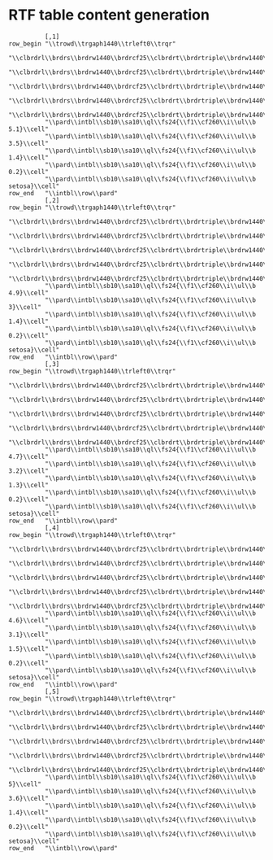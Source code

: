 # RTF table content generation

              [,1]                                                                                                                                                                                     
    row_begin "\\trowd\\trgaph1440\\trleft0\\trqr"                                                                                                                                                     
              "\\clbrdrl\\brdrs\\brdrw1440\\brdrcf25\\clbrdrt\\brdrtriple\\brdrw1440\\brdrcf255\\clbrdrb\\brdrdot\\brdrw1440\\brdrcf143\\clcbpat411\\cellx960"                                         
              "\\clbrdrl\\brdrs\\brdrw1440\\brdrcf25\\clbrdrt\\brdrtriple\\brdrw1440\\brdrcf255\\clbrdrb\\brdrdot\\brdrw1440\\brdrcf143\\clcbpat411\\cellx2880"                                        
              "\\clbrdrl\\brdrs\\brdrw1440\\brdrcf25\\clbrdrt\\brdrtriple\\brdrw1440\\brdrcf255\\clbrdrb\\brdrdot\\brdrw1440\\brdrcf143\\clcbpat411\\cellx5760"                                        
              "\\clbrdrl\\brdrs\\brdrw1440\\brdrcf25\\clbrdrt\\brdrtriple\\brdrw1440\\brdrcf255\\clbrdrb\\brdrdot\\brdrw1440\\brdrcf143\\clcbpat411\\cellx9600"                                        
              "\\clbrdrl\\brdrs\\brdrw1440\\brdrcf25\\clbrdrt\\brdrtriple\\brdrw1440\\brdrcf255\\clbrdrr\\brdrdb\\brdrw1440\\brdrcf553\\clbrdrb\\brdrdot\\brdrw1440\\brdrcf143\\clcbpat411\\cellx14400"
              "\\pard\\intbl\\sb10\\sa10\\ql\\fs24{\\f1\\cf260\\i\\ul\\b 5.1}\\cell"                                                                                                                   
              "\\pard\\intbl\\sb10\\sa10\\ql\\fs24{\\f1\\cf260\\i\\ul\\b 3.5}\\cell"                                                                                                                   
              "\\pard\\intbl\\sb10\\sa10\\ql\\fs24{\\f1\\cf260\\i\\ul\\b 1.4}\\cell"                                                                                                                   
              "\\pard\\intbl\\sb10\\sa10\\ql\\fs24{\\f1\\cf260\\i\\ul\\b 0.2}\\cell"                                                                                                                   
              "\\pard\\intbl\\sb10\\sa10\\ql\\fs24{\\f1\\cf260\\i\\ul\\b setosa}\\cell"                                                                                                                
    row_end   "\\intbl\\row\\pard"                                                                                                                                                                     
              [,2]                                                                                                                                                                                     
    row_begin "\\trowd\\trgaph1440\\trleft0\\trqr"                                                                                                                                                     
              "\\clbrdrl\\brdrs\\brdrw1440\\brdrcf25\\clbrdrt\\brdrtriple\\brdrw1440\\brdrcf255\\clbrdrb\\brdrdot\\brdrw1440\\brdrcf143\\clcbpat411\\cellx960"                                         
              "\\clbrdrl\\brdrs\\brdrw1440\\brdrcf25\\clbrdrt\\brdrtriple\\brdrw1440\\brdrcf255\\clbrdrb\\brdrdot\\brdrw1440\\brdrcf143\\clcbpat411\\cellx2880"                                        
              "\\clbrdrl\\brdrs\\brdrw1440\\brdrcf25\\clbrdrt\\brdrtriple\\brdrw1440\\brdrcf255\\clbrdrb\\brdrdot\\brdrw1440\\brdrcf143\\clcbpat411\\cellx5760"                                        
              "\\clbrdrl\\brdrs\\brdrw1440\\brdrcf25\\clbrdrt\\brdrtriple\\brdrw1440\\brdrcf255\\clbrdrb\\brdrdot\\brdrw1440\\brdrcf143\\clcbpat411\\cellx9600"                                        
              "\\clbrdrl\\brdrs\\brdrw1440\\brdrcf25\\clbrdrt\\brdrtriple\\brdrw1440\\brdrcf255\\clbrdrr\\brdrdb\\brdrw1440\\brdrcf553\\clbrdrb\\brdrdot\\brdrw1440\\brdrcf143\\clcbpat411\\cellx14400"
              "\\pard\\intbl\\sb10\\sa10\\ql\\fs24{\\f1\\cf260\\i\\ul\\b 4.9}\\cell"                                                                                                                   
              "\\pard\\intbl\\sb10\\sa10\\ql\\fs24{\\f1\\cf260\\i\\ul\\b 3}\\cell"                                                                                                                     
              "\\pard\\intbl\\sb10\\sa10\\ql\\fs24{\\f1\\cf260\\i\\ul\\b 1.4}\\cell"                                                                                                                   
              "\\pard\\intbl\\sb10\\sa10\\ql\\fs24{\\f1\\cf260\\i\\ul\\b 0.2}\\cell"                                                                                                                   
              "\\pard\\intbl\\sb10\\sa10\\ql\\fs24{\\f1\\cf260\\i\\ul\\b setosa}\\cell"                                                                                                                
    row_end   "\\intbl\\row\\pard"                                                                                                                                                                     
              [,3]                                                                                                                                                                                     
    row_begin "\\trowd\\trgaph1440\\trleft0\\trqr"                                                                                                                                                     
              "\\clbrdrl\\brdrs\\brdrw1440\\brdrcf25\\clbrdrt\\brdrtriple\\brdrw1440\\brdrcf255\\clbrdrb\\brdrdot\\brdrw1440\\brdrcf143\\clcbpat411\\cellx960"                                         
              "\\clbrdrl\\brdrs\\brdrw1440\\brdrcf25\\clbrdrt\\brdrtriple\\brdrw1440\\brdrcf255\\clbrdrb\\brdrdot\\brdrw1440\\brdrcf143\\clcbpat411\\cellx2880"                                        
              "\\clbrdrl\\brdrs\\brdrw1440\\brdrcf25\\clbrdrt\\brdrtriple\\brdrw1440\\brdrcf255\\clbrdrb\\brdrdot\\brdrw1440\\brdrcf143\\clcbpat411\\cellx5760"                                        
              "\\clbrdrl\\brdrs\\brdrw1440\\brdrcf25\\clbrdrt\\brdrtriple\\brdrw1440\\brdrcf255\\clbrdrb\\brdrdot\\brdrw1440\\brdrcf143\\clcbpat411\\cellx9600"                                        
              "\\clbrdrl\\brdrs\\brdrw1440\\brdrcf25\\clbrdrt\\brdrtriple\\brdrw1440\\brdrcf255\\clbrdrr\\brdrdb\\brdrw1440\\brdrcf553\\clbrdrb\\brdrdot\\brdrw1440\\brdrcf143\\clcbpat411\\cellx14400"
              "\\pard\\intbl\\sb10\\sa10\\ql\\fs24{\\f1\\cf260\\i\\ul\\b 4.7}\\cell"                                                                                                                   
              "\\pard\\intbl\\sb10\\sa10\\ql\\fs24{\\f1\\cf260\\i\\ul\\b 3.2}\\cell"                                                                                                                   
              "\\pard\\intbl\\sb10\\sa10\\ql\\fs24{\\f1\\cf260\\i\\ul\\b 1.3}\\cell"                                                                                                                   
              "\\pard\\intbl\\sb10\\sa10\\ql\\fs24{\\f1\\cf260\\i\\ul\\b 0.2}\\cell"                                                                                                                   
              "\\pard\\intbl\\sb10\\sa10\\ql\\fs24{\\f1\\cf260\\i\\ul\\b setosa}\\cell"                                                                                                                
    row_end   "\\intbl\\row\\pard"                                                                                                                                                                     
              [,4]                                                                                                                                                                                     
    row_begin "\\trowd\\trgaph1440\\trleft0\\trqr"                                                                                                                                                     
              "\\clbrdrl\\brdrs\\brdrw1440\\brdrcf25\\clbrdrt\\brdrtriple\\brdrw1440\\brdrcf255\\clbrdrb\\brdrdot\\brdrw1440\\brdrcf143\\clcbpat411\\cellx960"                                         
              "\\clbrdrl\\brdrs\\brdrw1440\\brdrcf25\\clbrdrt\\brdrtriple\\brdrw1440\\brdrcf255\\clbrdrb\\brdrdot\\brdrw1440\\brdrcf143\\clcbpat411\\cellx2880"                                        
              "\\clbrdrl\\brdrs\\brdrw1440\\brdrcf25\\clbrdrt\\brdrtriple\\brdrw1440\\brdrcf255\\clbrdrb\\brdrdot\\brdrw1440\\brdrcf143\\clcbpat411\\cellx5760"                                        
              "\\clbrdrl\\brdrs\\brdrw1440\\brdrcf25\\clbrdrt\\brdrtriple\\brdrw1440\\brdrcf255\\clbrdrb\\brdrdot\\brdrw1440\\brdrcf143\\clcbpat411\\cellx9600"                                        
              "\\clbrdrl\\brdrs\\brdrw1440\\brdrcf25\\clbrdrt\\brdrtriple\\brdrw1440\\brdrcf255\\clbrdrr\\brdrdb\\brdrw1440\\brdrcf553\\clbrdrb\\brdrdot\\brdrw1440\\brdrcf143\\clcbpat411\\cellx14400"
              "\\pard\\intbl\\sb10\\sa10\\ql\\fs24{\\f1\\cf260\\i\\ul\\b 4.6}\\cell"                                                                                                                   
              "\\pard\\intbl\\sb10\\sa10\\ql\\fs24{\\f1\\cf260\\i\\ul\\b 3.1}\\cell"                                                                                                                   
              "\\pard\\intbl\\sb10\\sa10\\ql\\fs24{\\f1\\cf260\\i\\ul\\b 1.5}\\cell"                                                                                                                   
              "\\pard\\intbl\\sb10\\sa10\\ql\\fs24{\\f1\\cf260\\i\\ul\\b 0.2}\\cell"                                                                                                                   
              "\\pard\\intbl\\sb10\\sa10\\ql\\fs24{\\f1\\cf260\\i\\ul\\b setosa}\\cell"                                                                                                                
    row_end   "\\intbl\\row\\pard"                                                                                                                                                                     
              [,5]                                                                                                                                                                                     
    row_begin "\\trowd\\trgaph1440\\trleft0\\trqr"                                                                                                                                                     
              "\\clbrdrl\\brdrs\\brdrw1440\\brdrcf25\\clbrdrt\\brdrtriple\\brdrw1440\\brdrcf255\\clbrdrb\\brdrdot\\brdrw1440\\brdrcf143\\clcbpat411\\cellx960"                                         
              "\\clbrdrl\\brdrs\\brdrw1440\\brdrcf25\\clbrdrt\\brdrtriple\\brdrw1440\\brdrcf255\\clbrdrb\\brdrdot\\brdrw1440\\brdrcf143\\clcbpat411\\cellx2880"                                        
              "\\clbrdrl\\brdrs\\brdrw1440\\brdrcf25\\clbrdrt\\brdrtriple\\brdrw1440\\brdrcf255\\clbrdrb\\brdrdot\\brdrw1440\\brdrcf143\\clcbpat411\\cellx5760"                                        
              "\\clbrdrl\\brdrs\\brdrw1440\\brdrcf25\\clbrdrt\\brdrtriple\\brdrw1440\\brdrcf255\\clbrdrb\\brdrdot\\brdrw1440\\brdrcf143\\clcbpat411\\cellx9600"                                        
              "\\clbrdrl\\brdrs\\brdrw1440\\brdrcf25\\clbrdrt\\brdrtriple\\brdrw1440\\brdrcf255\\clbrdrr\\brdrdb\\brdrw1440\\brdrcf553\\clbrdrb\\brdrdot\\brdrw1440\\brdrcf143\\clcbpat411\\cellx14400"
              "\\pard\\intbl\\sb10\\sa10\\ql\\fs24{\\f1\\cf260\\i\\ul\\b 5}\\cell"                                                                                                                     
              "\\pard\\intbl\\sb10\\sa10\\ql\\fs24{\\f1\\cf260\\i\\ul\\b 3.6}\\cell"                                                                                                                   
              "\\pard\\intbl\\sb10\\sa10\\ql\\fs24{\\f1\\cf260\\i\\ul\\b 1.4}\\cell"                                                                                                                   
              "\\pard\\intbl\\sb10\\sa10\\ql\\fs24{\\f1\\cf260\\i\\ul\\b 0.2}\\cell"                                                                                                                   
              "\\pard\\intbl\\sb10\\sa10\\ql\\fs24{\\f1\\cf260\\i\\ul\\b setosa}\\cell"                                                                                                                
    row_end   "\\intbl\\row\\pard"                                                                                                                                                                     

